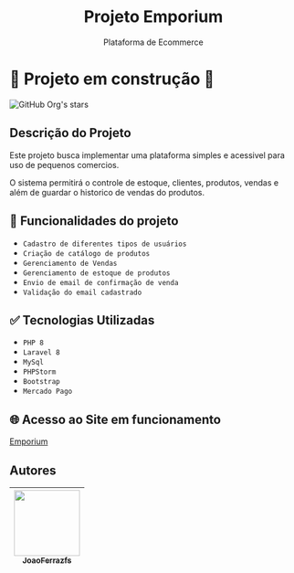<h1 align="center"> Projeto Emporium</h1>
<p align="center"> Plataforma de Ecommerce</p>


# :construction: Projeto em construção :construction:

![GitHub Org's stars](https://img.shields.io/github/stars/JoaoFerrazfs?style=social)

## Descrição do Projeto 

Este projeto busca implementar uma plataforma simples e acessivel para uso de pequenos comercios.  

O sistema permitirá o controle de estoque, clientes, produtos, vendas  e além de guardar o historico de vendas do produtos.

## :hammer: Funcionalidades do projeto

- `Cadastro de diferentes tipos de usuários`
- `Criação de catálogo de produtos`
- `Gerenciamento de Vendas`
- `Gerenciamento de estoque de produtos`
- `Envio de email de confirmação de venda`
- `Validação do email cadastrado`

## :white_check_mark: Tecnologias Utilizadas
- `PHP 8`
- `Laravel 8`
- `MySql`
- `PHPStorm`
- `Bootstrap`
- `Mercado Pago`


## 🌐 Acesso ao Site em funcionamento
[Emporium](http://emporiumecommerce.duckdns.org)

## Autores

| [<img src="https://avatars.githubusercontent.com/u/50000291?v=4" width=115><br><sub>JoaoFerrazfs</sub>](https://github.com/JoaoFerrazfs) 
| :---: |
